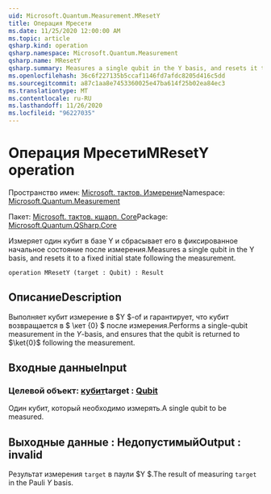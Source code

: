 ```yaml
---
uid: Microsoft.Quantum.Measurement.MResetY
title: Операция Мресети
ms.date: 11/25/2020 12:00:00 AM
ms.topic: article
qsharp.kind: operation
qsharp.namespace: Microsoft.Quantum.Measurement
qsharp.name: MResetY
qsharp.summary: Measures a single qubit in the Y basis, and resets it to a fixed initial state following the measurement.
ms.openlocfilehash: 36c6f227135b5ccaf1146fd7afdc8205d416c5dd
ms.sourcegitcommit: a87c1aa8e7453360025e47ba614f25b02ea84ec3
ms.translationtype: MT
ms.contentlocale: ru-RU
ms.lasthandoff: 11/26/2020
ms.locfileid: "96227035"
---
```

# <a name="mresety-operation"></a><span data-ttu-id="ff67d-102">Операция Мресети</span><span class="sxs-lookup"><span data-stu-id="ff67d-102">MResetY operation</span></span>

<span data-ttu-id="ff67d-103">Пространство имен: [Microsoft. тактов. Измерение](xref:Microsoft.Quantum.Measurement)</span><span class="sxs-lookup"><span data-stu-id="ff67d-103">Namespace: [Microsoft.Quantum.Measurement](xref:Microsoft.Quantum.Measurement)</span></span>

<span data-ttu-id="ff67d-104">Пакет: [Microsoft. тактов. кшарп. Core](https://nuget.org/packages/Microsoft.Quantum.QSharp.Core)</span><span class="sxs-lookup"><span data-stu-id="ff67d-104">Package: [Microsoft.Quantum.QSharp.Core](https://nuget.org/packages/Microsoft.Quantum.QSharp.Core)</span></span>


<span data-ttu-id="ff67d-105">Измеряет один кубит в базе Y и сбрасывает его в фиксированное начальное состояние после измерения.</span><span class="sxs-lookup"><span data-stu-id="ff67d-105">Measures a single qubit in the Y basis, and resets it to a fixed initial state following the measurement.</span></span>

```qsharp
operation MResetY (target : Qubit) : Result
```


## <a name="description"></a><span data-ttu-id="ff67d-106">Описание</span><span class="sxs-lookup"><span data-stu-id="ff67d-106">Description</span></span>

<span data-ttu-id="ff67d-107">Выполняет кубит измерение в $Y $-of и гарантирует, что кубит возвращается в $ \кет {0} $ после измерения.</span><span class="sxs-lookup"><span data-stu-id="ff67d-107">Performs a single-qubit measurement in the $Y$-basis, and ensures that the qubit is returned to $\ket{0}$ following the measurement.</span></span>

## <a name="input"></a><span data-ttu-id="ff67d-108">Входные данные</span><span class="sxs-lookup"><span data-stu-id="ff67d-108">Input</span></span>

### <a name="target--qubit"></a><span data-ttu-id="ff67d-109">Целевой объект: [кубит](xref:microsoft.quantum.lang-ref.qubit)</span><span class="sxs-lookup"><span data-stu-id="ff67d-109">target : [Qubit](xref:microsoft.quantum.lang-ref.qubit)</span></span>

<span data-ttu-id="ff67d-110">Один кубит, который необходимо измерять.</span><span class="sxs-lookup"><span data-stu-id="ff67d-110">A single qubit to be measured.</span></span>



## <a name="output--__invalidresult__"></a><span data-ttu-id="ff67d-111">Выходные данные __: <Result> Недопустимый__</span><span class="sxs-lookup"><span data-stu-id="ff67d-111">Output : __invalid<Result>__</span></span>

<span data-ttu-id="ff67d-112">Результат измерения `target` в паули $Y $.</span><span class="sxs-lookup"><span data-stu-id="ff67d-112">The result of measuring `target` in the Pauli $Y$ basis.</span></span>